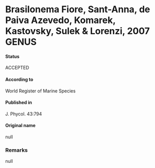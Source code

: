Brasilonema Fiore, Sant-Anna, de Paiva Azevedo, Komarek, Kastovsky, Sulek & Lorenzi, 2007 GENUS
=======

#### Status
ACCEPTED

#### According to
World Register of Marine Species

#### Published in
J. Phycol. 43:794

#### Original name
null

### Remarks
null